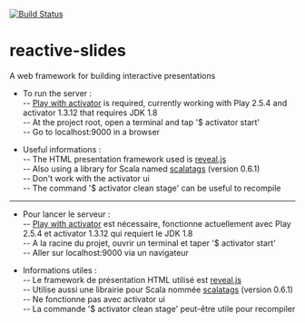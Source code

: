 [![Build Status](https://travis-ci.org/rbadr/InteractivePresentation.svg?branch=master)](https://travis-ci.org/rbadr/InteractivePresentation)

# reactive-slides
A web framework for building interactive presentations


- To run the server :  
-- [Play with activator](https://www.playframework.com/download) is required, currently working with Play 2.5.4 and activator 1.3.12 that requires JDK 1.8  
-- At the project root, open a terminal and tap '$ activator start'  
-- Go to localhost:9000 in a browser  

- Useful informations :  
-- The HTML presentation framework used is [reveal.js](http://lab.hakim.se/reveal-js/#/)  
-- Also using a library for Scala named [scalatags](http://www.lihaoyi.com/scalatags/) (version 0.6.1)  
-- Don't work with the activator ui  
-- The command '$ activator clean stage' can be useful to recompile  

--------------------------------------------------------------------------------------------------------------------------------------------------------------------

- Pour lancer le serveur :  
-- [Play with activator](https://www.playframework.com/download) est nécessaire, fonctionne actuellement avec Play 2.5.4 et activator 1.3.12 qui requiert le JDK 1.8  
-- A la racine du projet, ouvrir un terminal et taper '$ activator start'  
-- Aller sur localhost:9000 via un navigateur  

- Informations utiles :  
-- Le framework de présentation HTML utilisé est [reveal.js](http://lab.hakim.se/reveal-js/#/)  
-- Utilise aussi une librairie pour Scala nommée [scalatags](http://www.lihaoyi.com/scalatags/) (version 0.6.1)  
-- Ne fonctionne pas avec activator ui  
-- La commande '$ activator clean stage' peut-être utile pour recompiler  

